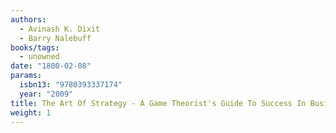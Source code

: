 ```yaml
---
authors:
  - Avinash K. Dixit
  - Barry Nalebuff
books/tags:
  - unowned
date: "1800-02-08"
params:
  isbn13: "9780393337174"
  year: "2009"
title: The Art Of Strategy - A Game Theorist's Guide To Success In Business And Life
weight: 1
---
```


<!--more-->
